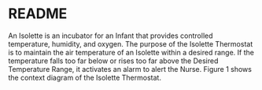 # README #

An Isolette is an incubator for an Infant that provides controlled temperature, humidity, and oxygen. The purpose of the Isolette Thermostat is to maintain the air temperature of an Isolette within a desired range. If the temperature falls too far below or rises too far above the Desired Temperature Range, it activates an alarm to alert the Nurse.  Figure 1 shows the context diagram of the Isolette Thermostat.